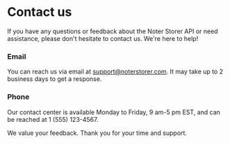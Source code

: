 # Contact us

If you have any questions or feedback about the Noter Storer API or need assistance, please don't hesitate to contact us. We're here to help!

### Email
You can reach us via email at support@noterstorer.com. It may take up to 2 business days to get a response.

### Phone

Our contact center is available Monday to Friday, 9 am-5 pm EST, and can be reached at 1 (555) 123-4567.

We value your feedback. Thank you for your time and support. 
